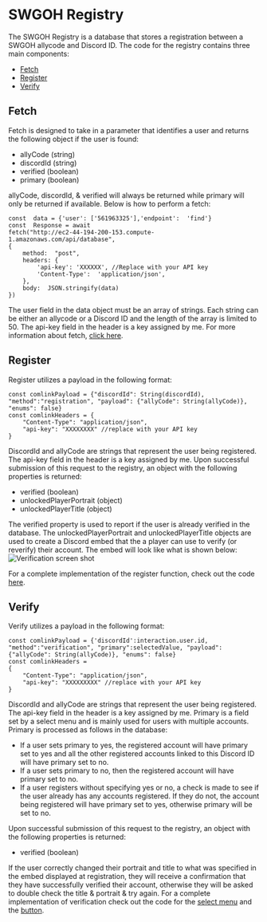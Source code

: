 # SWGOH Registry
The SWGOH Registry is a database that stores a registration between a SWGOH allycode and Discord ID.  The code for the registry contains three main components:
 - [Fetch](#fetch)
 - [Register](#register)
 - [Verify](#verify)
 
## Fetch <a name="fetch"></a>
Fetch is designed to take in a parameter that identifies a user and returns the following object if the user is found:
 - allyCode (string)
 - discordId (string)
 - verified (boolean)
 - primary (boolean)

allyCode, discordId, & verified will always be returned while primary will only be returned if available.  Below is how to perform a fetch:

    const  data = {'user': ['561963325'],'endpoint':  'find'}
    const  Response = await 
    fetch("http://ec2-44-194-200-153.compute-1.amazonaws.com/api/database",
    {
        method:  "post",
        headers: {
            'api-key': 'XXXXXX', //Replace with your API key
            'Content-Type':  'application/json',
        },
        body:  JSON.stringify(data)
    })
The user field in the data object must be an array of strings.  Each string can be either an allycode or a Discord ID and the length of the array is limited to 50.  The api-key field in the header is a key assigned by me.  For more information about fetch, [click here](https://github.com/Bhager01/SWGOH-Registry/blob/main/FetchCode.js).
## Register <a name="register"></a>
Register utilizes a payload in the following format:

    const comlinkPayload = {"discordId": String(discordId), "method":"registration", "payload": {"allyCode": String(allyCode)}, "enums": false}    
    const comlinkHeaders = {    
	    "Content-Type": "application/json",    
	    "api-key": "XXXXXXXX" //replace with your API key
	}
DiscordId and allyCode are strings that represent the user being registered.  The api-key field in the header is a key assigned by me.  Upon successful submission of this request to the registry, an object with the following properties is returned:

 - verified (boolean)
 - unlockedPlayerPortrait (object)
 - unlockedPlayerTitle (object)

The verified property is used to report if the user is already verified in the database.  The unlockedPlayerPortrait and unlockedPlayerTitle objects are used to create a Discord embed that the a player can use to verify (or reverify) their account.  The embed will look like what is shown below:
![Verification screen shot](https://i.postimg.cc/L8F5SgzN/Verification2.jpg)

For a complete implementation of the register function, check out the code [here](https://github.com/Bhager01/SWGOH-Registry/blob/main/RegistrationCode.js).

## Verify <a name="verify"></a>
Verify utilizes a payload in the following format:

    const comlinkPayload = {'discordId':interaction.user.id, "method":"verification", "primary":selectedValue, "payload": {"allyCode": String(allyCode)}, "enums": false}
	const comlinkHeaders =
	{    
	    "Content-Type": "application/json",
	    "api-key": "XXXXXXXXX" //replace with your API key    
    }
DiscordId and allyCode are strings that represent the user being registered.  The api-key field in the header is a key assigned by me.  Primary is a field set by a select menu and is mainly used for users with multiple accounts.  Primary is processed as follows in the database:

 - If a user sets primary to yes, the registered account will have primary set to yes and  all the other registered accounts linked to this Discord ID will have primary set to no.
 - If a user sets primary to no, then the registered account will have primary set to no.
 - If a user registers without specifying yes or no, a check is made to see if the user already has any accounts registered. If they do not, the account being registered will have primary set to yes, otherwise primary will be set to no.

Upon successful submission of this request to the registry, an object with the following properties is returned:
 - verified (boolean)

If the user correctly changed their portrait and title to what was specified in the embed displayed at registration, they will receive a confirmation that they have successfully verified their account, otherwise they will be asked to double check the title & portrait & try again.  For a complete implementation of verification check out the code for the [select menu](https://github.com/Bhager01/SWGOH-Registry/blob/main/SelectMenuCode.js) and the [button](https://github.com/Bhager01/SWGOH-Registry/blob/main/ButtonCode.js).
